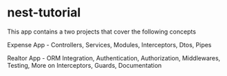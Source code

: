 # nest-tutorial

This app contains a two projects that cover the following concepts

Expense App - Controllers, Services, Modules, Interceptors, Dtos, Pipes

Realtor App - ORM Integration, Authentication, Authorization, Middlewares, Testing, More on Interceptors, Guards, Documentation
